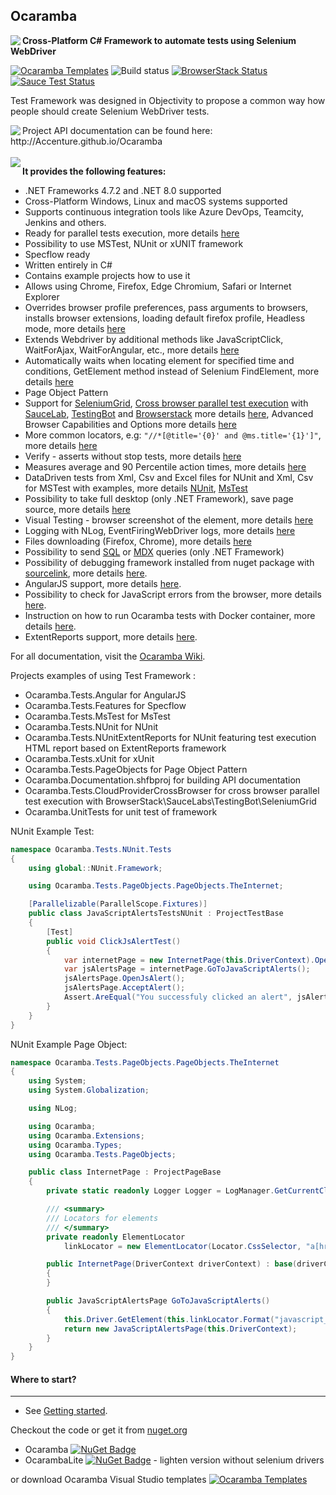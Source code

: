 ## Ocaramba
<img align="left" src="https://user-images.githubusercontent.com/12324498/73060034-43ff2580-3e97-11ea-9100-748d0716eba7.png">

**Cross-Platform C# Framework to automate tests using Selenium WebDriver**

[![Ocaramba Templates](https://img.shields.io/badge/get-Ocaramba_Templates-green.svg?color=4BC21F)](https://marketplace.visualstudio.com/items?itemName=Ocaramba.Ocaramba1)
![Build status](https://github.com/Accenture/Ocaramba/actions/workflows/github-actions.yml/badge.svg)
[![BrowserStack Status](https://automate.browserstack.com/badge.svg?badge_key=ZUJWZGNEczFZVFNVWUJvUHJ6Y0pYUTlnSG4rYnhKVXFUeSsrYzlTUEZIZz0tLWxZUStLVnNqWml6bXNpcm1FSUxMQ3c9PQ==--20fde38e51169fe9739fc60ce188f00ecdf0f1fe)](https://automate.browserstack.com/public-build/ZUJWZGNEczFZVFNVWUJvUHJ6Y0pYUTlnSG4rYnhKVXFUeSsrYzlTUEZIZz0tLWxZUStLVnNqWml6bXNpcm1FSUxMQ3c9PQ==--20fde38e51169fe9739fc60ce188f00ecdf0f1fe)
[![Sauce Test Status](https://app.saucelabs.com/buildstatus/jraczek)](https://app.saucelabs.com/u/JRACZEK)

Test Framework was designed in Objectivity to propose a common way how people should create Selenium WebDriver tests.

<img align="left" src="https://user-images.githubusercontent.com/12324498/73060119-73159700-3e97-11ea-99d3-1b21584c6baa.png">
Project API documentation can be found here: http://Accenture.github.io/Ocaramba<br /><br />

<img align="left" src="https://github.com/Accenture/Ocaramba/wiki/images/ocarambadiagram.png">

**It provides the following features:**
- .NET Frameworks 4.7.2 and .NET 8.0 supported
- Cross-Platform  Windows, Linux and macOS systems supported
- Supports  continuous integration tools like Azure DevOps, Teamcity, Jenkins and others. 
- Ready for parallel tests execution, more details [here](https://github.com/Accenture/Ocaramba/wiki/Selenium%20Parallel%20tests%20execution)
- Possibility to use MSTest, NUnit or xUNIT framework
- Specflow ready
- Written entirely in C#
- Contains example projects how to use it
- Allows using Chrome, Firefox, Edge Chromium, Safari or Internet Explorer
- Overrides browser profile preferences, pass arguments to browsers,  installs browser extensions, loading default firefox profile, Headless mode, more details [here](https://github.com/Accenture/Ocaramba/wiki/Override-browser-profile-preferences,-install-browser-extensions,-Headless-mode)
- Extends Webdriver by additional methods like JavaScriptClick, WaitForAjax, WaitForAngular, etc., more details [here](http://Accenture.github.io/Ocaramba/html/d51aa97e-08b5-c0b6-6987-c10545a64ebd.htm)
- Automatically waits when locating element for specified time and conditions, GetElement method instead of Selenium FindElement, more details [here](http://Accenture.github.io/Ocaramba/html/3c09ca99-f931-c6c9-98fc-194eff6500ff.htm)
- Page Object Pattern
- Support for [SeleniumGrid](https://github.com/SeleniumHQ/selenium/wiki/Grid2), [Cross browser parallel test execution](https://github.com/Accenture/Ocaramba/wiki/Cross-browser-parallel-test-execution-with-SeleniumGrid-or-testing-Cloud-Providers) with [SauceLab](https://saucelabs.com/), [TestingBot](https://testingbot.com) and [Browserstack](https://www.browserstack.com/) more details [here](https://github.com/Accenture/Ocaramba/wiki/Selenium-Grid-support), Advanced Browser Capabilities and Options more details [here](https://github.com/Accenture/Ocaramba/wiki/Advanced-Browser-Capabilities-and-options)
- More common locators, e.g: ```"//*[@title='{0}' and @ms.title='{1}']"```, more details [here](https://github.com/Accenture/Ocaramba/wiki/More%20common%20locators)
- Verify - asserts without stop tests, more details [here](https://github.com/Accenture/Ocaramba/wiki/Verify-asserts-without-stop-tests)
- Measures average and 90 Percentile action times, more details [here](https://github.com/Accenture/Ocaramba/wiki/Performance%20measures)
- DataDriven tests from Xml, Csv and Excel files for NUnit and  Xml, Csv for MSTest with examples, more details [NUnit](https://github.com/Accenture/Ocaramba/wiki/NUnit-DataDriven-tests-from-Xml,-CSV-and-Excel-files), [MsTest](https://github.com/Accenture/Ocaramba/wiki/MsTest-DataDriven-tests-from-Xml-and-CSV-files)
- Possibility to take full desktop (only .NET Framework), save page source, more details [here](https://github.com/Accenture/Ocaramba/wiki/Screen-shots---full-desktop---selenium---PageSource-saving)
- Visual Testing - browser screenshot of the element, more details [here](https://github.com/Accenture/Ocaramba/wiki/Visual-Testing)
- Logging with NLog, EventFiringWebDriver logs, more details [here](https://github.com/Accenture/Ocaramba/wiki/Logging)
- Files downloading (Firefox, Chrome), more details [here](https://github.com/Accenture/Ocaramba/wiki/Downloading%20files)
- Possibility to send [SQL](http://Accenture.github.io/Ocaramba/html/730c92c7-831a-4449-3938-16540cf259b8.htm) or [MDX](http://Accenture.github.io/Ocaramba/html/7de319df-06eb-1c79-8c2d-9c60aaf3ab85.htm) queries (only .NET Framework)
- Possibility of debugging framework installed from nuget package with [sourcelink](https://github.com/dotnet/sourcelink), more details [here](https://github.com/Accenture/Ocaramba/wiki/Debugging-Test.Automation-framework).
- AngularJS support, more details [here](https://github.com/Accenture/Ocaramba/wiki/Angular-support).
- Possibility to check for JavaScript errors from the browser, more details [here](https://github.com/Accenture/Ocaramba/wiki/Verifying-Javascript-Errors-from-browser).
- Instruction on how to run Ocaramba tests with Docker container, more details [here](https://github.com/Accenture/Ocaramba/wiki/Run-Ocaramba-tests-with-Docker-container).
- ExtentReports support, more details [here](https://github.com/Accenture/Ocaramba/wiki/ExtentReports-Support).

For all documentation, visit the [Ocaramba Wiki](https://github.com/Accenture/Ocaramba/wiki).

Projects examples of using Test Framework :
- Ocaramba.Tests.Angular for AngularJS
- Ocaramba.Tests.Features for Specflow
- Ocaramba.Tests.MsTest for MsTest
- Ocaramba.Tests.NUnit for NUnit
- Ocaramba.Tests.NUnitExtentReports for NUnit featuring test execution HTML report based on ExtentReports framework
- Ocaramba.Tests.xUnit for xUnit
- Ocaramba.Tests.PageObjects for Page Object Pattern
- Ocaramba.Documentation.shfbproj for building API documentation
- Ocaramba.Tests.CloudProviderCrossBrowser for cross browser parallel test execution with BrowserStack\SauceLabs\TestingBot\SeleniumGrid
- Ocaramba.UnitTests for unit test of framework

NUnit Example Test:

```csharp
namespace Ocaramba.Tests.NUnit.Tests
{
    using global::NUnit.Framework;

    using Ocaramba.Tests.PageObjects.PageObjects.TheInternet;

    [Parallelizable(ParallelScope.Fixtures)]
    public class JavaScriptAlertsTestsNUnit : ProjectTestBase
    {
        [Test]
        public void ClickJsAlertTest()
        {
            var internetPage = new InternetPage(this.DriverContext).OpenHomePage();
            var jsAlertsPage = internetPage.GoToJavaScriptAlerts();
            jsAlertsPage.OpenJsAlert();
            jsAlertsPage.AcceptAlert();
            Assert.AreEqual("You successfuly clicked an alert", jsAlertsPage.ResultText);
        }
    }
}

```

NUnit Example Page Object:

```csharp
namespace Ocaramba.Tests.PageObjects.PageObjects.TheInternet
{
    using System;
    using System.Globalization;

    using NLog;

    using Ocaramba;
    using Ocaramba.Extensions;
    using Ocaramba.Types;
    using Ocaramba.Tests.PageObjects;

    public class InternetPage : ProjectPageBase
    {
        private static readonly Logger Logger = LogManager.GetCurrentClassLogger();

        /// <summary>
        /// Locators for elements
        /// </summary>
        private readonly ElementLocator
            linkLocator = new ElementLocator(Locator.CssSelector, "a[href='/{0}']");

        public InternetPage(DriverContext driverContext) : base(driverContext)
        {
        }

        public JavaScriptAlertsPage GoToJavaScriptAlerts()
        {
            this.Driver.GetElement(this.linkLocator.Format("javascript_alerts")).Click();
            return new JavaScriptAlertsPage(this.DriverContext);
        }
    }
}
```
		
#### Where to start?
-------------
- See [Getting started](https://github.com/Accenture/Ocaramba/wiki/Getting%20started).

Checkout the code or get it from [nuget.org](https://www.nuget.org/packages?q=Ocaramba)
- Ocaramba [![NuGet Badge](https://buildstats.info/nuget/Ocaramba)](https://www.nuget.org/packages/Ocaramba/)
- OcarambaLite [![NuGet Badge](https://buildstats.info/nuget/OcarambaLite)](https://www.nuget.org/packages/OcarambaLite/) - lighten version without selenium drivers

or download Ocaramba Visual Studio templates [![Ocaramba Templates](https://img.shields.io/badge/get-Ocaramba_Templates-green.svg?color=4BC21F)](https://marketplace.visualstudio.com/items?itemName=Ocaramba.Ocaramba1)

